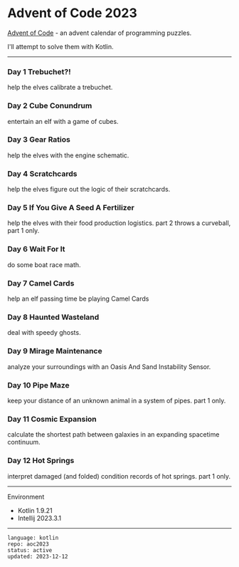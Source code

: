 # Advent of Code 2023

[Advent of Code] - an advent calendar of programming puzzles.

I'll attempt to solve them with Kotlin.

[Advent of Code]:https://adventofcode.com/2023 

---

### Day 1 Trebuchet?!

help the elves calibrate a trebuchet.

### Day 2 Cube Conundrum

entertain an elf with a game of cubes.

### Day 3 Gear Ratios

help the elves with the engine schematic.

### Day 4 Scratchcards

help the elves figure out the logic of their scratchcards.

### Day 5 If You Give A Seed A Fertilizer

help the elves with their food production logistics.
part 2 throws a curveball, part 1 only.

### Day 6 Wait For It

do some boat race math.

### Day 7 Camel Cards

help an elf passing time be playing Camel Cards

### Day 8 Haunted Wasteland

deal with speedy ghosts.

### Day 9 Mirage Maintenance

analyze your surroundings with an Oasis And Sand Instability Sensor.

### Day 10 Pipe Maze

keep your distance of an unknown animal in a system of pipes.
part 1 only.

### Day 11 Cosmic Expansion

calculate the shortest path between galaxies in an expanding spacetime continuum.

### Day 12 Hot Springs

interpret damaged (and folded) condition records of hot springs.
part 1 only.

---

Environment

- Kotlin 1.9.21
- Intellij 2023.3.1

---

```
language: kotlin
repo: aoc2023
status: active
updated: 2023-12-12
```